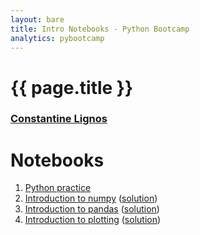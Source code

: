 ```yaml
---
layout: bare
title: Intro Notebooks - Python Bootcamp
analytics: pybootcamp
---
```

<div class="titleblock">
  <h1>{{ page.title }}</h1>
  <h3><a href="..">Constantine Lignos</a></h3>
</div>

# Notebooks
1. [Python practice](https://github.com/ConstantineLignos/constantinelignos.github.io/blob/master/pybootcamp/notebooks/Python_Practice.ipynb)
1. [Introduction to numpy](https://github.com/ConstantineLignos/constantinelignos.github.io/blob/master/pybootcamp/notebooks/Numpy_Demo_Stub.ipynb) ([solution](https://github.com/ConstantineLignos/constantinelignos.github.io/blob/master/pybootcamp/notebooks/Numpy_Demo.ipynb))
1. [Introduction to pandas](https://github.com/ConstantineLignos/constantinelignos.github.io/blob/master/pybootcamp/notebooks/Pandas_Demo_Stub.ipynb) ([solution](https://github.com/ConstantineLignos/constantinelignos.github.io/blob/master/pybootcamp/notebooks/Pandas_Demo.ipynb))
1. [Introduction to plotting](https://github.com/ConstantineLignos/constantinelignos.github.io/blob/master/pybootcamp/notebooks/Seaborn_Demo_Stub.ipynb) ([solution](https://github.com/ConstantineLignos/constantinelignos.github.io/blob/master/pybootcamp/notebooks/Seaborn_Demo.ipynb))
